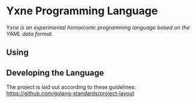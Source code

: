 # Yxne Programming Language

_Yxne is an experimental homoiconic programming language based on the YAML data format._

## Using

## Developing the Language

The project is laid out according to these guidelines:
https://github.com/golang-standards/project-layout